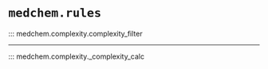 # `medchem.rules`

::: medchem.complexity.complexity_filter

---

::: medchem.complexity._complexity_calc
